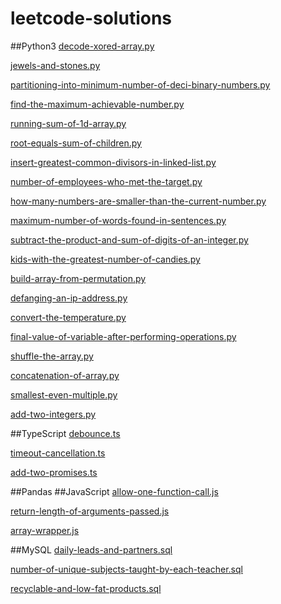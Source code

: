 # leetcode-solutions
##Python3
[decode-xored-array.py](https://github.com/jakubgania/leetcode-solutions/blob/main/Python3/decode-xored-array.py)

[jewels-and-stones.py](https://github.com/jakubgania/leetcode-solutions/blob/main/Python3/jewels-and-stones.py)

[partitioning-into-minimum-number-of-deci-binary-numbers.py](https://github.com/jakubgania/leetcode-solutions/blob/main/Python3/partitioning-into-minimum-number-of-deci-binary-numbers.py)

[find-the-maximum-achievable-number.py](https://github.com/jakubgania/leetcode-solutions/blob/main/Python3/find-the-maximum-achievable-number.py)

[running-sum-of-1d-array.py](https://github.com/jakubgania/leetcode-solutions/blob/main/Python3/running-sum-of-1d-array.py)

[root-equals-sum-of-children.py](https://github.com/jakubgania/leetcode-solutions/blob/main/Python3/root-equals-sum-of-children.py)

[insert-greatest-common-divisors-in-linked-list.py](https://github.com/jakubgania/leetcode-solutions/blob/main/Python3/insert-greatest-common-divisors-in-linked-list.py)

[number-of-employees-who-met-the-target.py](https://github.com/jakubgania/leetcode-solutions/blob/main/Python3/number-of-employees-who-met-the-target.py)

[how-many-numbers-are-smaller-than-the-current-number.py](https://github.com/jakubgania/leetcode-solutions/blob/main/Python3/how-many-numbers-are-smaller-than-the-current-number.py)

[maximum-number-of-words-found-in-sentences.py](https://github.com/jakubgania/leetcode-solutions/blob/main/Python3/maximum-number-of-words-found-in-sentences.py)

[subtract-the-product-and-sum-of-digits-of-an-integer.py](https://github.com/jakubgania/leetcode-solutions/blob/main/Python3/subtract-the-product-and-sum-of-digits-of-an-integer.py)

[kids-with-the-greatest-number-of-candies.py](https://github.com/jakubgania/leetcode-solutions/blob/main/Python3/kids-with-the-greatest-number-of-candies.py)

[build-array-from-permutation.py](https://github.com/jakubgania/leetcode-solutions/blob/main/Python3/build-array-from-permutation.py)

[defanging-an-ip-address.py](https://github.com/jakubgania/leetcode-solutions/blob/main/Python3/defanging-an-ip-address.py)

[convert-the-temperature.py](https://github.com/jakubgania/leetcode-solutions/blob/main/Python3/convert-the-temperature.py)

[final-value-of-variable-after-performing-operations.py](https://github.com/jakubgania/leetcode-solutions/blob/main/Python3/final-value-of-variable-after-performing-operations.py)

[shuffle-the-array.py](https://github.com/jakubgania/leetcode-solutions/blob/main/Python3/shuffle-the-array.py)

[concatenation-of-array.py](https://github.com/jakubgania/leetcode-solutions/blob/main/Python3/concatenation-of-array.py)

[smallest-even-multiple.py](https://github.com/jakubgania/leetcode-solutions/blob/main/Python3/smallest-even-multiple.py)

[add-two-integers.py](https://github.com/jakubgania/leetcode-solutions/blob/main/Python3/add-two-integers.py)

##TypeScript
[debounce.ts](https://github.com/jakubgania/leetcode-solutions/blob/main/TypeScript/debounce.ts)

[timeout-cancellation.ts](https://github.com/jakubgania/leetcode-solutions/blob/main/TypeScript/timeout-cancellation.ts)

[add-two-promises.ts](https://github.com/jakubgania/leetcode-solutions/blob/main/TypeScript/add-two-promises.ts)

##Pandas
##JavaScript
[allow-one-function-call.js](https://github.com/jakubgania/leetcode-solutions/blob/main/JavaScript/allow-one-function-call.js)

[return-length-of-arguments-passed.js](https://github.com/jakubgania/leetcode-solutions/blob/main/JavaScript/return-length-of-arguments-passed.js)

[array-wrapper.js](https://github.com/jakubgania/leetcode-solutions/blob/main/JavaScript/array-wrapper.js)

##MySQL
[daily-leads-and-partners.sql](https://github.com/jakubgania/leetcode-solutions/blob/main/MySQL/daily-leads-and-partners.sql)

[number-of-unique-subjects-taught-by-each-teacher.sql](https://github.com/jakubgania/leetcode-solutions/blob/main/MySQL/number-of-unique-subjects-taught-by-each-teacher.sql)

[recyclable-and-low-fat-products.sql](https://github.com/jakubgania/leetcode-solutions/blob/main/MySQL/recyclable-and-low-fat-products.sql)

